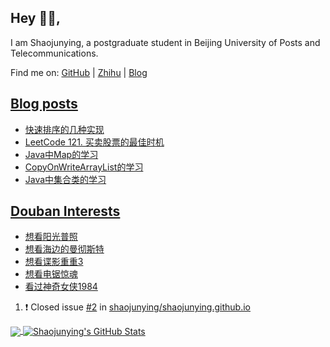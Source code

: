 ## Hey 👋🏻,

I am Shaojunying, a postgraduate student in Beijing University of Posts and Telecommunications.

Find me on: [GitHub](https://github.com/shaojunying) | [Zhihu](https://www.zhihu.com/people/shaojunying) | [Blog](https://shaojunying.github.io/)

## <a href="https://shaojunying.github.io/" target="_blank">Blog posts</a>
<!-- BLOG-POST-LIST:START -->
- [快速排序的几种实现](https://shaojunying.github.io/2020/11/17/%E5%BF%AB%E9%80%9F%E6%8E%92%E5%BA%8F%E7%9A%84%E5%87%A0%E7%A7%8D%E5%AE%9E%E7%8E%B0/)
- [LeetCode 121. 买卖股票的最佳时机](https://shaojunying.github.io/2020/11/08/LeetCode-121-%E4%B9%B0%E5%8D%96%E8%82%A1%E7%A5%A8%E7%9A%84%E6%9C%80%E4%BD%B3%E6%97%B6%E6%9C%BA/)
- [Java中Map的学习](https://shaojunying.github.io/2020/11/03/Java%E4%B8%ADMap%E7%9A%84%E5%AD%A6%E4%B9%A0/)
- [CopyOnWriteArrayList的学习](https://shaojunying.github.io/2020/11/03/CopyOnWriteArrayList%E7%9A%84%E5%AD%A6%E4%B9%A0/)
- [Java中集合类的学习](https://shaojunying.github.io/2020/11/03/Java%E4%B8%AD%E9%9B%86%E5%90%88%E7%B1%BB%E7%9A%84%E5%AD%A6%E4%B9%A0/)
<!-- BLOG-POST-LIST:END -->

## <a href="https://www.douban.com/people/155360876/" target="_blank">Douban Interests</a>
<!-- douban:START -->
- [想看阳光普照](http://movie.douban.com/subject/30292777/)
- [想看海边的曼彻斯特](http://movie.douban.com/subject/25980443/)
- [想看谍影重重3](http://movie.douban.com/subject/1578507/)
- [想看电锯惊魂](http://movie.douban.com/subject/1417598/)
- [看过神奇女侠1984](http://movie.douban.com/subject/27073752/)
<!-- douban:END -->

<!--START_SECTION:activity-->
1. ❗️ Closed issue [#2](https://github.com/shaojunying/shaojunying.github.io/issues/2) in [shaojunying/shaojunying.github.io](https://github.com/shaojunying/shaojunying.github.io)
<!--END_SECTION:activity-->


<a href="https://github.com/shaojunying">
  <img align="center" src="https://github-readme-stats.codestackr.vercel.app/api/top-langs/?username=shaojunying&hide=css,html" />
</a>

<a href="https://github.com/shaojunying">
  <img align="center" src="https://github-readme-stats.codestackr.vercel.app/api?username=shaojunying&show_icons=true" alt="Shaojunying's GitHub Stats" />
</a>
